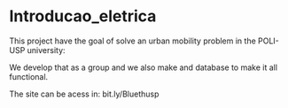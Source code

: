 # Introducao_eletrica

This project have the goal of solve an urban mobility problem in the POLI-USP university:

We develop that as a group and we also make and database to make it all functional.

The site can be acess in: bit.ly/Bluethusp
